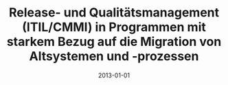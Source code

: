 ---
abstract: ''
authors:
- Christof Kier
date: '2013-01-01'
featured: false
links:
- name: Publik
  url: https://publik.tuwien.ac.at/showentry.php?ID=226110&lang=2
publication_types:
- '7'
publishDate: '2013-01-01'
title: Release- und Qualitätsmanagement (ITIL/CMMI) in Programmen mit starkem Bezug
  auf die Migration von Altsystemen und -prozessen
url_pdf: ''
---